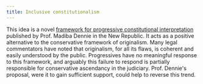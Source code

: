 ```yaml
---
title: Inclusive constitutionalism
---
```


This idea is a novel [framework for progressive constitutional interpretation](https://newrepublic.com/article/168447/14th-amendment-inclusive-supreme-court) published by Prof. Madiba Dennie in the New Republic. It acts as a positive alternative to the conservative framework of originalism. Many legal commentators have noted that originalism, for all its flaws, is coherent and easily understood by the public. Progressives have no meaningful response to this framework, and arguably this failure to respond is partially responsible for conservative ascendancy in the judiciary. Prof. Dennie's proposal, were it to gain sufficient support, could help to reverse this trend.